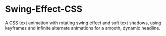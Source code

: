 # Swing-Effect-CSS
A CSS text animation with rotating swing effect and soft text shadows, using keyframes and infinite alternate animations for a smooth, dynamic headline.
